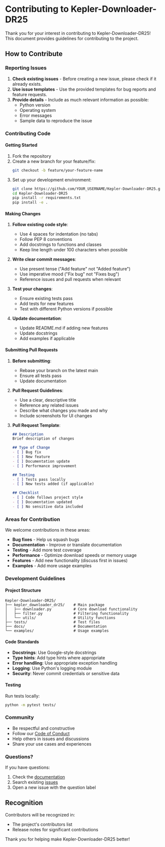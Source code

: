 # Contributing to Kepler-Downloader-DR25

Thank you for your interest in contributing to Kepler-Downloader-DR25! This document provides guidelines for contributing to the project.

## How to Contribute

### Reporting Issues

1. **Check existing issues** - Before creating a new issue, please check if it already exists.
2. **Use issue templates** - Use the provided templates for bug reports and feature requests.
3. **Provide details** - Include as much relevant information as possible:
   - Python version
   - Operating system
   - Error messages
   - Sample data to reproduce the issue

### Contributing Code

#### Getting Started

1. Fork the repository
2. Create a new branch for your feature/fix:
   ```bash
   git checkout -b feature/your-feature-name
   ```
3. Set up your development environment:
   ```bash
   git clone https://github.com/YOUR_USERNAME/Kepler-Downloader-DR25.git
   cd Kepler-Downloader-DR25
   pip install -r requirements.txt
   pip install -e .
   ```

#### Making Changes

1. **Follow existing code style**:
   - Use 4 spaces for indentation (no tabs)
   - Follow PEP 8 conventions
   - Add docstrings to functions and classes
   - Keep line length under 100 characters when possible

2. **Write clear commit messages**:
   - Use present tense ("Add feature" not "Added feature")
   - Use imperative mood ("Fix bug" not "Fixes bug")
   - Reference issues and pull requests when relevant

3. **Test your changes**:
   - Ensure existing tests pass
   - Add tests for new features
   - Test with different Python versions if possible

4. **Update documentation**:
   - Update README.md if adding new features
   - Update docstrings
   - Add examples if applicable

#### Submitting Pull Requests

1. **Before submitting**:
   - Rebase your branch on the latest main
   - Ensure all tests pass
   - Update documentation

2. **Pull Request Guidelines**:
   - Use a clear, descriptive title
   - Reference any related issues
   - Describe what changes you made and why
   - Include screenshots for UI changes

3. **Pull Request Template**:
   ```markdown
   ## Description
   Brief description of changes
   
   ## Type of Change
   - [ ] Bug fix
   - [ ] New feature
   - [ ] Documentation update
   - [ ] Performance improvement
   
   ## Testing
   - [ ] Tests pass locally
   - [ ] New tests added (if applicable)
   
   ## Checklist
   - [ ] Code follows project style
   - [ ] Documentation updated
   - [ ] No sensitive data included
   ```

### Areas for Contribution

We welcome contributions in these areas:

- **Bug fixes** - Help us squash bugs
- **Documentation** - Improve or translate documentation
- **Testing** - Add more test coverage
- **Performance** - Optimize download speeds or memory usage
- **Features** - Add new functionality (discuss first in issues)
- **Examples** - Add more usage examples

### Development Guidelines

#### Project Structure

```
Kepler-Downloader-DR25/
├── kepler_downloader_dr25/    # Main package
│   ├── downloader.py          # Core download functionality
│   ├── filter.py              # Filtering functionality
│   └── utils/                 # Utility functions
├── tests/                     # Test files
├── docs/                      # Documentation
└── examples/                  # Usage examples
```

#### Code Standards

- **Docstrings**: Use Google-style docstrings
- **Type hints**: Add type hints where appropriate
- **Error handling**: Use appropriate exception handling
- **Logging**: Use Python's logging module
- **Security**: Never commit credentials or sensitive data

#### Testing

Run tests locally:
```bash
python -m pytest tests/
```

### Community

- Be respectful and constructive
- Follow our [Code of Conduct](CODE_OF_CONDUCT.md)
- Help others in issues and discussions
- Share your use cases and experiences

### Questions?

If you have questions:
1. Check the [documentation](README.md)
2. Search existing [issues](https://github.com/akira921x/Kepler-Downloader-DR25/issues)
3. Open a new issue with the question label

## Recognition

Contributors will be recognized in:
- The project's contributors list
- Release notes for significant contributions

Thank you for helping make Kepler-Downloader-DR25 better!